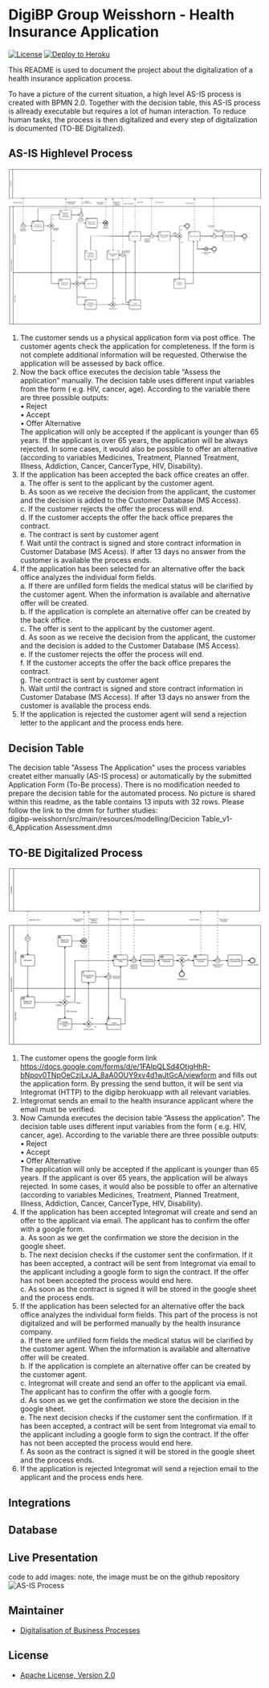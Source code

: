 # DigiBP Group Weisshorn - Health Insurance Application

[![License](http://img.shields.io/:license-apache-blue.svg)](http://www.apache.org/licenses/LICENSE-2.0.html)
[![Deploy to Heroku](https://img.shields.io/badge/deploy%20to-Heroku-6762a6.svg?longCache=true)](https://heroku.com/deploy)

This README is used to document the project about the digitalization of a health insurance application process. 

To have a picture of the current situation, a high level AS-IS process is created with BPMN 2.0. Together with the decision table, this AS-IS process is allready executable but requires a lot of human interaction. To reduce human tasks, the process is then digitalized and every step of digitalization is documented (TO-BE Digitalized).

## AS-IS Highlevel Process
![](https://github.com/DigiBP/digibp-weisshorn/blob/master/Wiki/Process%20Model_v1-6-Health%20Insurance%20Application.jpeg?raw=true)

1.	The customer sends us a physical application form via post office. The customer agents check the application for completeness. If the form is not complete additional information will be requested. Otherwise the application will be assessed by back office.
2.	Now the back office executes the decision table “Assess the application” manually. The decision table uses different input variables from the form ( e.g. HIV, cancer, age). According to the variable there are three possible outputs: <br>
•	Reject <br>
•	Accept <br>
•	Offer Alternative <br>
The application will only be accepted if the applicant is younger than 65 years. If the applicant is over 65 years, the application will be always rejected. In some cases, it would also be possible to offer an alternative (according to variables Medicines, Treatment, Planned Treatment, Illness, Addiction, Cancer, CancerType, HIV, Disability).
3.	If the application has been accepted the back office creates an offer. <br>
a.	The offer is sent to the applicant by the customer agent. <br>
b.	As soon as we receive the decision from the applicant, the customer and the decision is added to the Customer Database (MS Access). <br>
c.	If the customer rejects the offer the process will end. <br>
d.	If the customer accepts the offer the back office prepares the contract. <br>
e.	The contract is sent by customer agent <br>
f.	Wait until the contract is signed and store contract information in Customer Database (MS Acess). If after 13 days no answer from  the customer is available the process ends. <br>
4.	If the application has been selected for an alternative offer the back office analyzes the individual form fields. <br>
a.	If there are unfilled form fields the medical status will be clarified by the customer agent. When the information is available and alternative offer will be created. <br>
b.	If the application is complete an alternative offer can be created by the back office. <br>
c.	The offer is sent to the applicant by the customer agent. <br> 
d.	As soon as we receive the decision from the applicant, the customer and the decision is added to the Customer Database (MS Access). <br>
e.	If the customer rejects the offer the process will end. <br>
f.	If the customer accepts the offer the back office prepares the contract. <br>
g.	The contract is sent by customer agent <br> 
h.	Wait until the contract is signed and store contract information in Customer Database (MS Access). If after 13 days no answer from  the customer is available the process ends. <br>
5.	If the application is rejected the customer agent will send a rejection letter to the applicant and the process ends here.

## Decision Table
The decision table "Assess The Application" uses the process variables createt either manually (AS-IS process) or automatically by the submitted Application Form (To-Be process). There is no modification needed to prepare the decision table for the automated process. No picture is shared within this readme, as the table contains 13 inputs with 32 rows. Please follow the link to the dmm for further studies: <br>
digibp-weisshorn/src/main/resources/modelling/Decicion Table_v1-6_Application Assessment.dmn

## TO-BE Digitalized Process
![](https://github.com/DigiBP/digibp-weisshorn/blob/master/Wiki/Process%20Model_v1-9-Health%20Insurance%20Application.jpeg?raw=true)

1.	The customer opens the google form link https://docs.google.com/forms/d/e/1FAIpQLSd4OtjgHhR-bNpov0TNpOeCzjLxJA_8aA0OUY9xv4d1wJtGcA/viewform and fills out the application form. By pressing the send button, it will be sent via Integromat (HTTP) to the digibp herokuapp with all relevant variables. 
2.	Integromat sends an email to the health insurance applicant where the email must be verified.
3.	Now Camunda executes the decision table “Assess the application”. The decision table uses different input variables from the form ( e.g. HIV, cancer, age). According to the variable there are three possible outputs: <br>
•	Reject <br>
•	Accept <br>
•	Offer Alternative <br>
The application will only be accepted if the applicant is younger than 65 years. If the applicant is over 65 years, the application will be always rejected. In some cases, it would also be possible to offer an alternative (according to variables Medicines, Treatment, Planned Treatment, Illness, Addiction, Cancer, CancerType, HIV, Disability).
4.	If the application has been accepted Integromat will create and send an offer to the applicant via email. The applicant has to confirm the offer with a google form. <br>
a.	As soon as we get the confirmation we store the decision in the google sheet. <br>
b.	The next decision checks if the customer sent the confirmation. If it has been accepted, a contract will be sent from Integromat via email to the applicant including a google form to sign the contract. If the offer has not been accepted the process would end here.<br>
c.	As soon as the contract is signed it will be stored in the google sheet and the process ends.<br>
5.	If the application has been selected for an alternative offer the back office analyzes the individual form fields. This part of the process is not digitalized and will be performed manually by the health insurance company.<br>
a.	If there are unfilled form fields the medical status will be clarified by the customer agent. When the information is available and alternative offer will be created.<br>
b.	If the application is complete an alternative offer can be created by the customer agent. <br>
c.	Integromat will create and send an offer to the applicant via email. The applicant has to confirm the offer with a google form.<br>
d.	As soon as we get the confirmation we store the decision in the google sheet. <br>
e.	The next decision checks if the customer sent the confirmation. If it has been accepted, a contract will be sent from Integromat via email to the applicant including a google form to sign the contract. If the offer has not been accepted the process would end here.<br>
f.	As soon as the contract is signed it will be stored in the google sheet and the process ends.<br>
6.	If the application is rejected Integromat will send a rejection email to the applicant and the process ends here.<br>

## Integrations

## Database

## Live Presentation


code to add images:
note, the image must be on the github repository
![AS-IS Process](https://github.com/DigiBP/digibp-weisshorn/blob/master/Wiki/20180602_115848.gif)


## Maintainer
- [Digitalisation of Business Processes](https://github.com/digibp)

## License

- [Apache License, Version 2.0](https://github.com/DigiBP/digibp-archetype-camunda-boot/blob/master/LICENSE)
